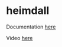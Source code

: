 # heimdall

Documentation [here](https://docs.technotim.live/posts/heimdall-dashboard/)

Video [here](https://www.youtube.com/watch?v=PA01Z6-z8Qs)